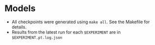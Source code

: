 # Models
-  All checkpoints were generated using `make all`. See the Makefile for details.
-  Results from the latest run for each `$EXPERIMENT` are in `$EXPERIMENT.pt.log.json`
